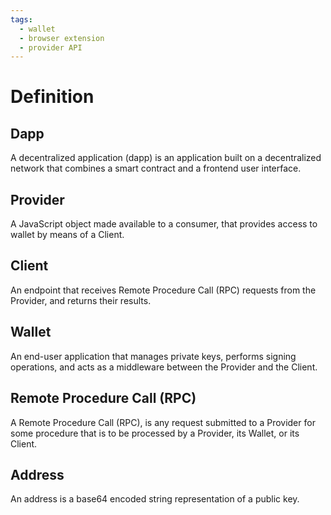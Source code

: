 ```yaml
---
tags:
  - wallet
  - browser extension
  - provider API
---
```


# Definition

## Dapp

A decentralized application (dapp) is an application built on a decentralized network that combines a smart contract and a frontend user interface.

## Provider

A JavaScript object made available to a consumer, that provides access to wallet by means of a Client.

## Client

An endpoint that receives Remote Procedure Call (RPC) requests from the Provider, and returns their results.

## Wallet

An end-user application that manages private keys, performs signing operations,
and acts as a middleware between the Provider and the Client.

## Remote Procedure Call (RPC)

A Remote Procedure Call (RPC), is any request submitted to a Provider for some procedure
that is to be processed by a Provider, its Wallet, or its Client.

## Address

An address is a base64 encoded string representation of a public key.
